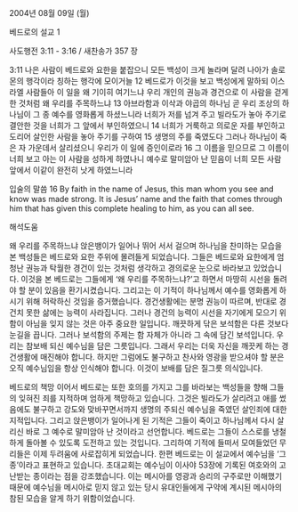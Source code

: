 2004년 08월 09일 (월)

베드로의 설교 1



사도행전 3:11 - 3:16 / 새찬송가 357 장


3:11 나은 사람이 베드로와 요한을 붙잡으니 모든 백성이 크게 놀라며 달려 나아가 솔로몬의 행각이라 칭하는 행각에 모이거늘 
12 베드로가 이것을 보고 백성에게 말하되 이스라엘 사람들아 이 일을 왜 기이히 여기느냐 우리 개인의 권능과 경건으로 이 사람을 걷게 한 것처럼 왜 우리를 주목하느냐 
13 아브라함과 이삭과 야곱의 하나님 곧 우리 조상의 하나님이 그 종 예수를 영화롭게 하셨느니라 너희가 저를 넘겨 주고 빌라도가 놓아 주기로 결안한 것을 너희가 그 앞에서 부인하였으니 
14 너희가 거룩하고 의로운 자를 부인하고 도리어 살인한 사람을 놓아 주기를 구하여 
15 생명의 주를 죽였도다 그러나 하나님이 죽은 자 가운데서 살리셨으니 우리가 이 일에 증인이로라 
16 그 이름을 믿으므로 그 이름이 너희 보고 아는 이 사람을 성하게 하였나니 예수로 말미암아 난 믿음이 너희 모든 사람 앞에서 이같이 완전히 낫게 하였느니라 

입술의 말씀 
16 By faith in the name of Jesus, this man whom you see and know was made strong. It is Jesus’ name and the faith that comes through him that has given this complete healing to him, as you can all see.

해석도움





왜 우리를 주목하느냐 
앉은뱅이가 일어나 뛰어 서서 걸으며 하나님을 찬미하는 모습을 본 백성들은 베드로와 요한 주위에 몰려들게 되었습니다. 그들은 베드로와 요한에게 엄청난 권능과 탁월한 경건이 있는 것처럼 생각하고 경의로운 눈으로 바라보고 있었습니다. 이것을 본 베드로는 그들에게 ‘왜 우리를 주목하느냐?’고 하면서 마땅히 시선을 돌려야 할 분이 있음을 환기시켰습니다. 그리고는 이 기적이 하나님께서 예수를 영화롭게 하시기 위해 허락하신 것임을 증거했습니다. 경건생활에는 분명 권능이 따르며, 반대로 경건치 못한 삶에는 능력이 사라집니다. 그러나 경건의 능력이 시선을 자기에게 모으기 위함이 아님을 잊지 않는 것은 아주 중요한 일입니다. 깨끗하게 닦은 보석함은 다른 것보다 눈길을 끕니다. 그러나 보석함의 주제는 함 자체가 아니라 그 속에 담긴 보석입니다. 우리는 참보배 되신 예수님을 담은 그릇입니다. 그래서 우리는 더욱 자신을 깨끗케 하는 경건생활에 매진해야 합니다. 하지만 그럼에도 불구하고 찬사와 영광을 받으셔야 할 분은 오직 예수님임을 항상 인식해야 합니다. 이것이 보배를 담은 질그릇 의식입니다. 

베드로의 책망 
이어서 베드로는 또한 호의를 가지고 그를 바라보는 백성들을 향해 그들의 잊혀진 죄를 지적하며 엄하게 책망하고 있습니다. 그것은 빌라도가 살리려고 애를 썼음에도 불구하고 강도와 맞바꾸면서까지 생명의 주되신 예수님을 죽였던 살인죄에 대한 지적입니다. 그리고 앉은뱅이가 일어나게 된 기적은 그들이 죽이고 하나님께서 다시 살리신 바로 그 예수로 말미암아 난 것이라고 선언합니다. 베드로는 그들이 스스로를 냉철하게 돌아볼 수 있도록 도전하고 있는 것입니다. 그리하여 기적에 들떠서 모여들었던 무리들은 이제 두려움에 사로잡히게 되었습니다. 한편 베드로는 이 설교에서 예수님을 ‘그 종’이라고 표현하고 있습니다. 초대교회는 예수님이 이사야 53장에 기록된 여호와의 고난받는 종이라는 점을 강조했습니다. 이는 메시아를 영광과 승리의 구주로만 이해했기 때문에 예수님을 메시아로 믿지 않고 있는 당시 유대인들에게 구약에 계시된 메시아의 참된 모습을 알게 하기 위함이었습니다.